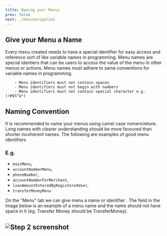 ```yaml
---
title: Naming your Menus
prev: false
next: ./menunavigation
---
```

## Give your Menu a Name
  Every menu created needs to have a special identifier for easy access and reference sort of like variable names in programming. Menu names are special identiers that can be users to access the value of the menu in other menus or actions. Menu names must adhere to same conventions for variable names in programming. 

        - Menu identifiers must not contain spaces
        - Menu identifiers must not begin with numbers 
        - Menu identifiers must not contain special character e.g. (!#$%^&*)
  
## Naming Convention
  It is recommended to name your menus using camel case nomencleture. Long names with clearer understanding should be more favoured than shorter incoherent names. The following are examples of good menu identifiers
  ### E.g. 

  - `mainMenu`, 
  - `accountNumberMenu`, 
  - `phoneNumber`, 
  - `accountNumberForMerchant`, 
  - `loanAmountEnteredByRegisteredUser`, 
  - `transferMoneyMenu`

  On the "Menu" tab we can give menu a name or identifier .
  The field in the image below is an example of a menu name and the name should not have space in it (eg. Transfer Money should be TransferMoney).

![Step 2 screenshot](https://images.tango.us/workflows/c3911513-ebd6-4f9c-a6ba-b1170a942a2f/steps/bd6c1920-6738-43ac-911c-1dbd9305e0c3/946bb0c2-03d6-44be-84ce-82c64df9e350.png?crop=focalpoint&fit=crop&fp-x=0.5000&fp-y=0.5000&w=1200&blend-align=bottom&blend-mode=normal&blend-x=800&blend64=aHR0cHM6Ly9pbWFnZXMudGFuZ28udXMvc3RhdGljL21hZGUtd2l0aC10YW5nby13YXRlcm1hcmsucG5n)
---

